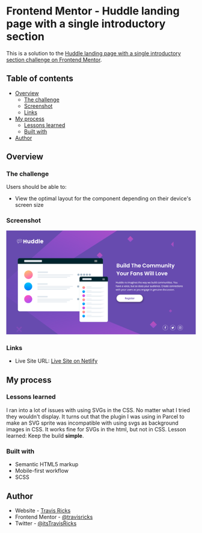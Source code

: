 # Frontend Mentor - Huddle landing page with a single introductory section

This is a solution to the [Huddle landing page with a single introductory section challenge on Frontend Mentor](https://www.frontendmentor.io/challenges/huddle-landing-page-with-a-single-introductory-section-B_2Wvxgi0).

## Table of contents

- [Overview](#overview)
  - [The challenge](#the-challenge)
  - [Screenshot](#screenshot)
  - [Links](#links)
- [My process](#my-process)
  - [Lessons learned](#lessons-learned)
  - [Built with](#built-with)
- [Author](#author)

## Overview

### The challenge

Users should be able to:

- View the optimal layout for the component depending on their device's screen size

### Screenshot

![app screenshot](./screenshot.png)

### Links

- Live Site URL: [Live Site on Netlify](https://modest-thompson-63a5f2.netlify.app)

## My process

### Lessons learned

I ran into a lot of issues with using SVGs in the CSS. No matter what I tried they wouldn't display. It turns out that the plugin I was using in Parcel to make an SVG sprite was incompatible with using svgs as background images in CSS. It works fine for SVGs in the html, but not in CSS. Lesson learned: Keep the build **simple**.

### Built with

- Semantic HTML5 markup
- Mobile-first workflow
- SCSS

## Author

- Website - [Travis Ricks](http://travisricks.com/)
- Frontend Mentor - [@travisricks](https://www.frontendmentor.io/profile/travisricks)
- Twitter - [@itsTravisRicks](https://twitter.com/itsTravisRicks)
